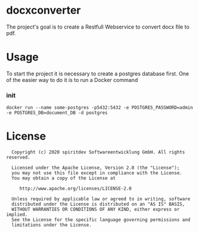 # docxconverter

The project's goal is to create a Restfull Webservice to convert docx file to pdf. 

# Usage

To start the project it is necessary to create a postgres database first.
One of the easier way to do it is to run a Docker command

### init

```docker
docker run --name some-postgres -p5432:5432 -e POSTGRES_PASSWORD=admin -e POSTGRES_DB=document_DB -d postgres
```

# License

      Copyright (c) 2020 spiritdev Softwareentwicklung GmbH. All rights reserved.

      Licensed under the Apache License, Version 2.0 (the "License");
      you may not use this file except in compliance with the License.
      You may obtain a copy of the License at

         http://www.apache.org/licenses/LICENSE-2.0

      Unless required by applicable law or agreed to in writing, software
      distributed under the License is distributed on an "AS IS" BASIS,
      WITHOUT WARRANTIES OR CONDITIONS OF ANY KIND, either express or implied.
      See the License for the specific language governing permissions and
      limitations under the License.
